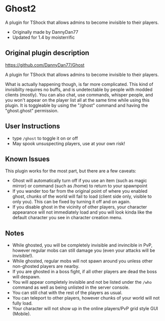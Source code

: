 # Ghost2
A plugin for TShock that allows admins to become invisible to their players. 

- Originally made by DannyDan77
- Updated for 1.4 by moisterrific

## Original plugin description
https://github.com/DannyDan77/Ghost

A plugin for TShock that allows admins to become invisible to their players.

What is actually happening though, is far more complicated. This kind of invisibilty requires no buffs, and is undetectable by people with modded clients (mostly). You can also chat, use commands, whisper people, and you won't appear on the player list all at the same time while using this plugin. It is toggleable by using the "/ghost" command and having the "ghost.ghost" permission.


## User Instructions
- type `/ghost` to toggle it on or off
- May spook unsuspecting players, use at your own risk!

## Known Issues
This plugin works for the most part, but there are a few caveats:

- Ghost will automatically turn off if you use an item (such as magic mirror) or command (such as /home) to return to your spawnpoint
- If you wander too far from the original point of where you enabled ghost, chunks of the world will fail to load (client side only, visible to only you). This can be fixed by turning it off and on again. 
- If you disable ghost in the vicinity of other players, your character appearance will not immediately load and you will look kinda like the default character you see in character creation menu.

## Notes
- While ghosted, you will be completely invisible and invincible in PvP, however regular mobs can still damage you (even your attacks will be invisible!).
- While ghosted, regular mobs will not spawn around you unless other non-ghosted players are nearby. 
- If you are ghosted in a boss fight, if all other players are dead the boss will despawn.
- You will appear completely invisible and not be listed under the `/who` command as well as being unlisted in the server console.
- You can still chat with the rest of the players as usual.
- You can teleport to other players, however chunks of your world will not fully load.
- Your character will not show up in the online players/PvP grid style GUI (Mobile).
